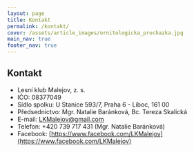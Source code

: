 ```yaml
---
layout: page
title: Kontakt
permalink: /kontakt/
cover: /assets/article_images/ornitologicka_prochazka.jpg
main_nav: true
footer_nav: true
---
```



Kontakt
-------

- Lesní klub Malejov, z. s.
- IČO: 08377049
- Sídlo spolku: U Stanice 593/7, Praha 6 - Liboc, 161 00
- Předsednictvo: Mgr. Natalie Baránková, Bc. Tereza Skalická
- E-mail: [LKMalejov@gmail.com](mailto:LKMalejov@gmail.com)
- Telefon: +420 739 717 431 (Mgr. Natalie Baránková)
- Facebook: [https://www.facebook.com/LKMalejov](https://www.facebook.com/LKMalejov)
